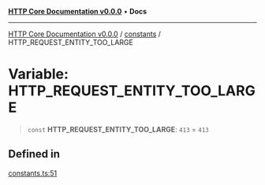 [**HTTP Core Documentation v0.0.0**](../../README.md) • **Docs**

***

[HTTP Core Documentation v0.0.0](../../modules.md) / [constants](../README.md) / HTTP\_REQUEST\_ENTITY\_TOO\_LARGE

# Variable: HTTP\_REQUEST\_ENTITY\_TOO\_LARGE

> `const` **HTTP\_REQUEST\_ENTITY\_TOO\_LARGE**: `413` = `413`

## Defined in

[constants.ts:51](https://github.com/stonemjs/http-core/blob/6c1adf9f449733e34ff7f08818342bd019b968a7/src/constants.ts#L51)
